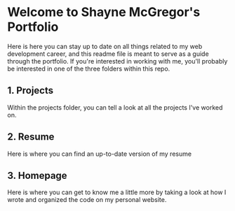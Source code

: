 # Welcome to Shayne McGregor's Portfolio

Here is here you can stay up to date on all things related to my web development career, and this readme file is meant to serve as a guide through 
the portfolio. If you're interested in working with me, you'll probably be interested in one of the three folders within this repo. 

## 1. Projects
Within the projects folder, you can tell a look at all the projects I've worked on. 
## 2. Resume 
Here is where you can find an up-to-date version of my resume 
## 3. Homepage 
Here is where you can get to know me a little more by taking a look at how I wrote and organized the code on my personal website. 
